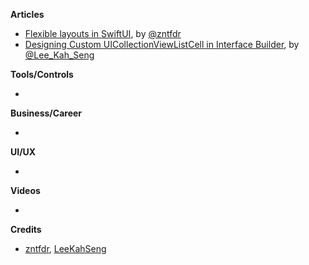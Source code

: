 
**Articles**

* [Flexible layouts in SwiftUI](https://fivestars.blog/swiftui/flexible-swiftui.html), by [@zntfdr](https://twitter.com/zntfdr)
* [Designing Custom UICollectionViewListCell in Interface Builder](https://swiftsenpai.com/development/custom-uicollectionviewlistcell-in-ib/), by [@Lee_Kah_Seng](https://twitter.com/Lee_Kah_Seng)


**Tools/Controls**

* 

**Business/Career**

* 

**UI/UX**

* 

**Videos**

* 

**Credits**

* [zntfdr](https://github.com/zntfdr), [LeeKahSeng](https://github.com/LeeKahSeng)
